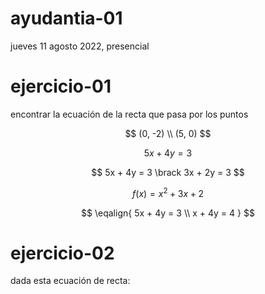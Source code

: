 # ayudantia-01

jueves 11 agosto 2022, presencial

# ejercicio-01

encontrar la ecuación de la recta que pasa por los puntos

$$
(0, -2) \\
(5, 0)
$$

$$ 5x + 4y = 3 $$

$$ 5x + 4y = 3 \brack 3x + 2y = 3 $$

$$ f(x) = x^2 + 3x +2 $$

$$
\eqalign{
    5x + 4y = 3 \\
    x + 4y = 4
    }
$$

# ejercicio-02

dada esta ecuación de recta:
